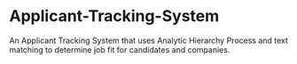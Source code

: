 # Applicant-Tracking-System
An Applicant Tracking System that uses Analytic Hierarchy Process and text matching to determine job fit for candidates and companies.
